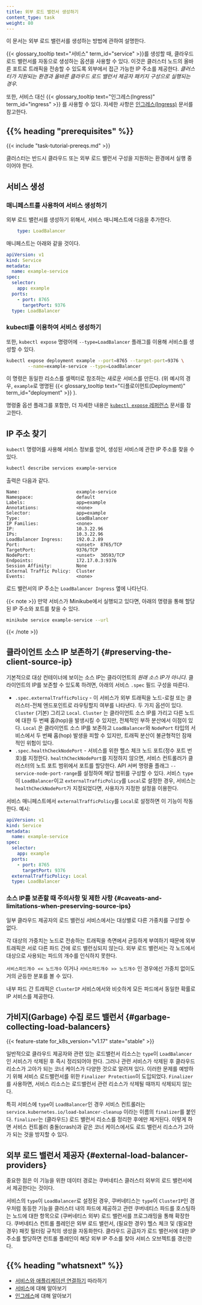 ```yaml
---
title: 외부 로드 밸런서 생성하기
content_type: task
weight: 80
---
```


<!-- overview -->

이 문서는 외부 로드 밸런서를 생성하는 방법에 관하여 설명한다.

{{< glossary_tooltip text="서비스" term_id="service" >}}를 생성할 때,
클라우드 로드 밸런서를 자동으로 생성하는 옵션을 사용할 수 있다.
이것은 클러스터 노드의 올바른 포트로 트래픽을 전송할 수 있도록
외부에서 접근 가능한 IP 주소를 제공한다.
_클러스터가 지원되는 환경과
올바른 클라우드 로드 밸런서 제공자 패키지 구성으로 실행되는 경우._

또한, 서비스 대신 {{< glossary_tooltip text="인그레스(Ingress)" term_id="ingress" >}} 를 사용할 수 있다.
자세한 사항은 [인그레스(Ingress)](/ko/docs/concepts/services-networking/ingress/)
문서를 참고한다.

## {{% heading "prerequisites" %}}


{{< include "task-tutorial-prereqs.md" >}}

클러스터는 반드시 클라우드 또는 외부 로드 밸런서 구성을 지원하는
환경에서 실행 중이어야 한다.


<!-- steps -->

## 서비스 생성

### 매니페스트를 사용하여 서비스 생성하기

외부 로드 밸런서를 생성하기 위해서, 서비스 매니페스트에
다음을 추가한다.

```yaml
    type: LoadBalancer
```

매니페스트는 아래와 같을 것이다.

```yaml
apiVersion: v1
kind: Service
metadata:
  name: example-service
spec:
  selector:
    app: example
  ports:
    - port: 8765
      targetPort: 9376
  type: LoadBalancer
```

### kubectl를 이용하여 서비스 생성하기

또한, `kubectl expose` 명령어에 `--type=LoadBalancer` 플래그를 이용해
서비스를 생성할 수 있다.

```bash
kubectl expose deployment example --port=8765 --target-port=9376 \
        --name=example-service --type=LoadBalancer
```

이 명령은 동일한 리소스를 셀렉터로 참조하는 새로운 서비스를 만든다. 
(위 예시의 경우, `example`로 명명된
{{< glossary_tooltip text="디플로이먼트(Deployment)" term_id="deployment" >}} ).

명령줄 옵션 플래그를 포함한, 더 자세한 내용은 
[`kubectl expose` 레퍼런스](/docs/reference/generated/kubectl/kubectl-commands/#expose) 문서를 참고한다.

## IP 주소 찾기

`kubectl` 명령어를 사용해 서비스 정보를 얻어,
생성된 서비스에 관한 IP 주소를 찾을 수 있다.

```bash
kubectl describe services example-service
```

출력은 다음과 같다.

```
Name:                     example-service
Namespace:                default
Labels:                   app=example
Annotations:              <none>
Selector:                 app=example
Type:                     LoadBalancer
IP Families:              <none>
IP:                       10.3.22.96
IPs:                      10.3.22.96
LoadBalancer Ingress:     192.0.2.89
Port:                     <unset>  8765/TCP
TargetPort:               9376/TCP
NodePort:                 <unset>  30593/TCP
Endpoints:                172.17.0.3:9376
Session Affinity:         None
External Traffic Policy:  Cluster
Events:                   <none>
```

로드 밸런서의 IP 주소는 `LoadBalancer Ingress` 옆에 나타난다.

{{< note >}}
만약 서비스가 Minikube에서 실행되고 있다면, 아래의 명령을 통해 할당된 IP 주소와 포트를 찾을 수 있다.

```bash
minikube service example-service --url
```
{{< /note >}}

## 클라이언트 소스 IP 보존하기 {#preserving-the-client-source-ip}

기본적으로 대상 컨테이너에 보이는 소스 IP는 클라이언트의 *원래 소스 IP가 아니다.*
클라이언트의 IP를 보존할 수 있도록 하려면,
아래의 서비스 `.spec` 필드 구성을 따른다.

* `.spec.externalTrafficPolicy` - 이 서비스가 외부 트래픽을 노드-로컬 또는
  클러스터-전체 엔드포인트로 라우팅할지 여부를 나타낸다.
  두 가지 옵션이 있다. `Cluster` (기본) 그리고 `Local`.
  `Cluster` 는 클라이언트 소스 IP를 가리고 다른 노드에 대한
  두 번째 홉(hop)을 발생시킬 수 있지만,
  전체적인 부하 분산에서 이점이 있다.
  `Local` 은 클라이언트 소스 IP를 보존하고
  `LoadBalancer`와 `NodePort` 타입의 서비스에서 두 번째 홉(hop) 발생을 피할 수 있지만,
  트래픽 분산이 불균형적인 잠재적인 위험이 있다.
* `.spec.healthCheckNodePort` - 서비스를 위한 헬스 체크 노드 포트(정수 포트 번호)를 지정한다.
  `healthCheckNodePort`를 지정하지 않으면,
  서비스 컨트롤러가 클러스터의 노트 포트 범위에서 포트를 할당한다.
  API 서버 명령줄 플래그 `--service-node-port-range`를 설정하여 해당 범위를 구성할 수 있다.
  서비스 `type`이 `LoadBalancer`이고 `externalTrafficPolicy`를 `Local`로 설정한 경우,
  서비스는 `healthCheckNodePort`가 지정되었다면,
  사용자가 지정한 설정을 이용한다.

서비스 매니페스트에서 `externalTrafficPolicy`를 `Local`로 설정하면 이 기능이 작동한다.
예시:

```yaml
apiVersion: v1
kind: Service
metadata:
  name: example-service
spec:
  selector:
    app: example
  ports:
    - port: 8765
      targetPort: 9376
  externalTrafficPolicy: Local
  type: LoadBalancer
```

### 소스 IP를 보존할 때 주의사항 및 제한 사항 {#caveats-and-limitations-when-preserving-source-ips}

일부 클라우드 제공자의 로드 밸런싱 서비스에서는 대상별로 다른 가중치를 구성할 수 없다.

각 대상의 가중치는 노드로 전송하는 트래픽을 측면에서 균등하게 부여하기 때문에
외부 트래픽은 서로 다른 파드 간에 로드 밸런싱되지 않는다.
외부 로드 밸런서는 각 노드에서 대상으로 사용되는 파드의 개수를 인식하지 못한다.

`서비스파드개수 << 노드개수` 이거나 `서비스파드개수 >> 노드개수` 인 경우에선
가중치 없이도 거의 균등한 분포를 볼 수 있다.

내부 파드 간 트래픽은 `ClusterIP` 서비스에서와 비슷하게 모든 파드에서 동일한 확률로 IP 서비스를 제공한다.

## 가비지(Garbage) 수집 로드 밸런서 {#garbage-collecting-load-balancers}

{{< feature-state for_k8s_version="v1.17" state="stable" >}}

일반적으로 클라우드 제공자와 관련 있는 로드밸런서 리소스는 `type`이 `LoadBalancer`인
서비스가 삭제된 후 즉시 정리되어야 한다.
그러나 관련 서비스가 삭제된 후 클라우드 리소스가 고아가 되는 코너 케이스가 다양한 것으로 알려져 있다.
이러한 문제를 예방하기 위해 서비스 로드밸런서를 위한 `Finalizer Protection`이 도입되었다.
`Finalizer`를 사용하면, 서비스 리소스는 로드밸런서 관련 리소스가 삭제될 때까지 삭제되지 않는다.

특히 서비스에 `type`이 `LoadBalancer`인 경우
서비스 컨트롤러는 `service.kubernetes.io/load-balancer-cleanup`
이라는 이름의 `finalizer`를 붙인다.
`finalizer`는 (클라우드) 로드 밸런서 리소스를 정리한 후에만 제거된다.
이렇게 하면 서비스 컨트롤러 충돌(crash)과 같은 코너 케이스에서도
로드 밸런서 리소스가 고아가 되는 것을 방지할 수 있다.

## 외부 로드 밸런서 제공자 {#external-load-balancer-providers}

중요한 점은 이 기능을 위한 데이터 경로는 쿠버네티스 클러스터 외부의 로드 밸런서에서 제공한다는 것이다.

서비스의 `type`이 `LoadBalancer`로 설정된 경우,
쿠버네티스는 `type`이 `ClusterIP`인 경우처럼 동등한 기능을 클러스터 내의 파드에 제공하고
관련 쿠버네티스 파드를 호스팅하는 노드에 대한 항목으로 (쿠버네티스 외부) 로드 밸런서를 프로그래밍을 통해 확장한다.
쿠버네티스 컨트롤 플레인은 외부 로드 밸런서, (필요한 경우) 헬스 체크 및 (필요한 경우) 패킷 필터링 규칙의 생성을 자동화한다.
클라우드 공급자가 로드 밸런서에 대한 IP 주소를 할당하면 컨트롤 플레인이 해당 외부 IP 주소를 찾아 서비스 오브젝트를 갱신한다.

## {{% heading "whatsnext" %}}

* [서비스와 애플리케이션 연결하기](/ko/docs/tutorials/services/connect-applications-service/) 따라하기
* [서비스](/ko/docs/concepts/services-networking/service/)에 대해 알아보기
* [인그레스](/ko/docs/concepts/services-networking/ingress/)에 대해 알아보기

